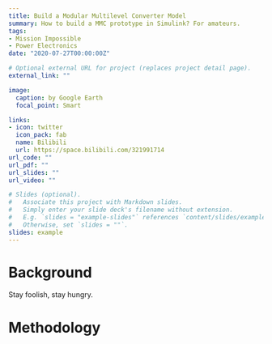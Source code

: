 ```yaml
---
title: Build a Modular Multilevel Converter Model
summary: How to build a MMC prototype in Simulink? For amateurs.
tags:
- Mission Impossible
- Power Electronics
date: "2020-07-27T00:00:00Z"

# Optional external URL for project (replaces project detail page).
external_link: ""

image:
  caption: by Google Earth
  focal_point: Smart

links:
- icon: twitter
  icon_pack: fab
  name: Bilibili
  url: https://space.bilibili.com/321991714
url_code: ""
url_pdf: ""
url_slides: ""
url_video: ""

# Slides (optional).
#   Associate this project with Markdown slides.
#   Simply enter your slide deck's filename without extension.
#   E.g. `slides = "example-slides"` references `content/slides/example-slides.md`.
#   Otherwise, set `slides = ""`.
slides: example
---
```

# Background
Stay foolish, stay hungry.

# Methodology


